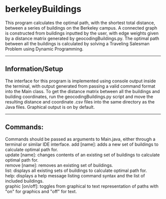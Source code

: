 # berkeleyBuildings
This program calculates the optimal path, with the shortest total distance, between a series of buildings on the Berkeley campus. 
A connected graph is constructed from buildings inputted by the user, with edge weights given by a distance matrix generated by geocodingBuildings.py.
The optimal path between all the buildings is calculated by solving a Traveling Salesman Problem using Dynamic Programming.
___
## Information/Setup
The interface for this program is implemented using console output inside the terminal, with output generated from passing a valid command format into the Main class.
To get the distance matrix between all the buildings and building coordinates, run the geocodingBuildings.py script and move the resulting distance and coordinate .csv files into the same directory as the Java files.
Graphical output is on by default.
___
## Commands:
Commands should be passed as arguments to Main.java, either through a terminal or similar IDE interface.
add [name]: adds a new set of buildings to calculate optimal path for.  
update [name]: changes contents of an existing set of buildings to calculate optimal path for.  
remove [name]: removes an existing set of buildings.  
list: displays all existing sets of buildings to calculate optimal path for.  
help: displays a help message listing command syntax and the list of included buildings.  
graphic [on/off]: toggles from graphical to text representation of paths with "on" for graphics and "off" for text.
